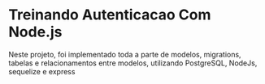 # Treinando Autenticacao Com Node.js
 Neste projeto, foi implementado toda a parte de modelos, migrations, tabelas e relacionamentos entre modelos, utilizando PostgreSQL, NodeJs, sequelize e express
